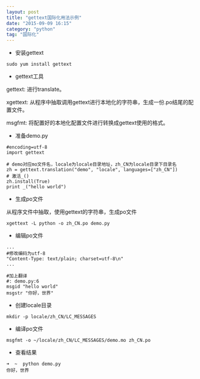 ```yaml
---
layout: post
title: "gettext国际化用法示例"
date: "2015-09-09 16:15"
category: "python"
tag: "国际化"
---
```


* 安装gettext

```
sudo yum install gettext
```

* gettext工具

gettext: 进行translate。

xgettext: 从程序中抽取调用gettext进行本地化的字符串，生成一份.po结尾的配置文件。

msgfmt: 将配置好的本地化配置文件进行转换成gettext使用的格式。

* 准备demo.py

```
#encoding=utf-8
import gettext

# demo对应mo文件名，locale为locale目录地址，zh_CN为locale目录下目录名
zh = gettext.translation("demo", "locale", languages=["zh_CN"])
# 激活_()
zh.install(True)
print _("hello world")
```

* 生成po文件

从程序文件中抽取，使用gettext的字符串，生成po文件

```
xgettext -L python -o zh_CN.po demo.py
```

* 编辑po文件

```
...
#修改编码为utf-8
"Content-Type: text/plain; charset=utf-8\n"
...

#加上翻译
#: demo.py:6
msgid "hello world"
msgstr "你好，世界"
```

* 创建locale目录

```
mkdir -p locale/zh_CN/LC_MESSAGES
```

* 编译po文件

```
msgfmt -o ~/locale/zh_CN/LC_MESSAGES/demo.mo zh_CN.po
```

* 查看结果

```
➜  ~  python demo.py
你好，世界
```

